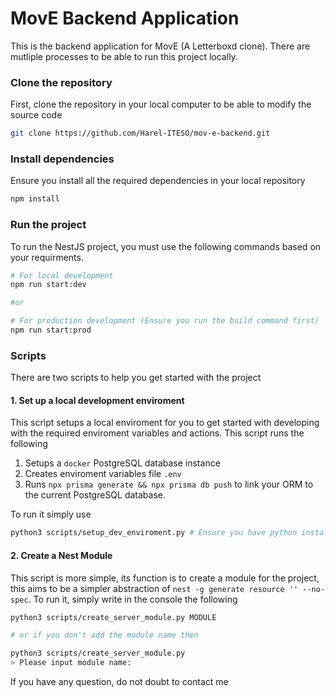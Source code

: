 # MovE Backend Application

This is the backend application for MovE (A Letterboxd clone). There are mutliple processes to be able to run this project locally.

### Clone the repository

First, clone the repository in your local computer to be able to modify the source code

```bash
git clone https://github.com/Harel-ITESO/mov-e-backend.git
```

### Install dependencies

Ensure you install all the required dependencies in your local repository

```bash
npm install
```

### Run the project

To run the NestJS project, you must use the following commands based on your requirments.

```bash
# For local development
npm run start:dev

#or

# For production development (Ensure you run the build command first)
npm run start:prod
```

### Scripts

There are two scripts to help you get started with the project

#### 1. Set up a local development enviroment

This script setups a local enviroment for you to get started with developing with the required enviroment variables and actions. This script runs the following

1. Setups a `docker` PostgreSQL database instance
2. Creates enviroment variables file `.env`
3. Runs `npx prisma generate && npx prisma db push` to link your ORM to the current PostgreSQL database.

To run it simply use

```bash
python3 scripts/setup_dev_enviroment.py # Ensure you have python installed
```

#### 2. Create a Nest Module

This script is more simple, its function is to create a module for the project, this aims to be a simpler abstraction of `nest -g generate resource '' --no-spec`. To run it, simply write in the console the following

```bash
python3 scripts/create_server_module.py MODULE

# or if you don't add the module name then

python3 scripts/create_server_module.py
> Please input module name:
```

If you have any question, do not doubt to contact me
